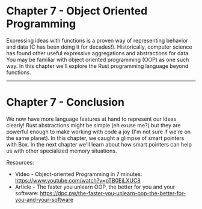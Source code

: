 # Chapter 7 - Object Oriented Programming

Expressing ideas with functions is a proven way of representing behavior and data
(C has been doing it for decades!). Historically, computer science has found other
useful expressive aggregations and abstractions for data. You may be familiar
with object oriented programming (OOP) as one such way. In this chapter we'll
explore the Rust programming language beyond functions.

---

# Chapter 7 - Conclusion

We now have more language features at hand to represent our ideas clearly! Rust abstractions
might be simple (eh exuse me?) but they are powerful enough to make working with code a joy
(I'm not sure if we're on the same planet). In this chapter, we caught a glimpse of smart 
pointers with Box. In the next chapter we'll learn about how smart pointers can help us 
with other specialized memory situations. 

Resources:

* Video - Object-oriented Programming in 7 minutes: https://www.youtube.com/watch?v=pTB0EiLXUC8
* Article - The faster you unlearn OOP, the better for you and your software: https://dpc.pw/the-faster-you-unlearn-oop-the-better-for-you-and-your-software
